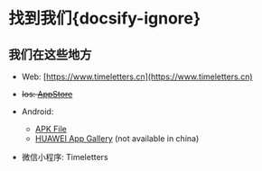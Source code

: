 # 找到我们{docsify-ignore}

## 我们在这些地方

- Web: [https://www.timeletters.cn](https://www.timeletters.cn)

- ~~Ios: [AppStore](https://api.timeletters.cn/jump/qa)~~

- Android: 
    - [APK File](https://api.timeletters.cn/jump/android)
    - [HUAWEI App Gallery](http://appgallery.huawei.com/app/C105501773) (not available in china)

- 微信小程序: Timeletters
